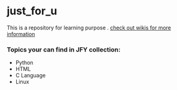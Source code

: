# just_for_u
This is a repository for learning purpose .
[check out wikis for more information](https://github.com/manoharthakur351/just_for_u/wiki)

### Topics your can find in JFY collection:
- Python
- HTML
- C Language
- Linux



